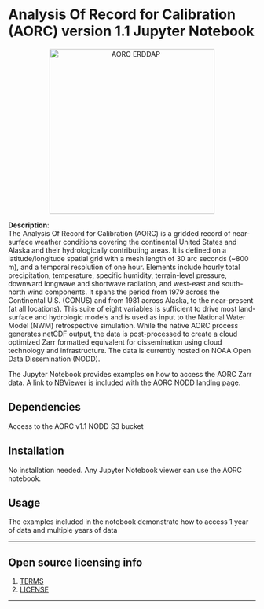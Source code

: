 
# Analysis Of Record for Calibration (AORC) version 1.1 Jupyter Notebook
<p align="center">
<img src="https://github.com/NOAA-OWP/AORC/blob/master/docs/AORC_SS.jpg" alt="AORC ERDDAP" style="width: 35vw; min-width: 330px;">
</p>

**Description**:  
The Analysis Of Record for Calibration (AORC) is a gridded record of near-surface  weather conditions covering the continental United States and Alaska and their  hydrologically contributing areas. It is defined on a latitude/longitude spatial grid with a mesh length of 30 arc seconds (~800 m), and a temporal resolution of one hour.  Elements include hourly total precipitation, temperature, specific humidity, terrain-level  pressure, downward longwave and shortwave radiation, and west-east and south-north wind components. It spans the period from 1979 across the Continental U.S. (CONUS) and from 1981 across Alaska, to the near-present (at all locations). This suite of eight variables is sufficient to drive most land-surface and hydrologic models and is used as input to the National Water Model (NWM) retrospective simulation. While the native AORC process generates netCDF output, the data is post-processed to create a cloud optimized Zarr formatted equivalent for dissemination using cloud technology and infrastructure.  The data is currently hosted on NOAA Open Data Dissemination (NODD).

The Jupyter Notebook provides examples on how to access the AORC Zarr data.  A link to [NBViewer](https://nbviewer.org/github/NOAA-OWP/AORC/blob/master/ExploreZarr.ipynb) is included with the AORC NODD landing page.  

## Dependencies

Access to the AORC v1.1 NODD S3 bucket

## Installation

No installation needed.  Any Jupyter Notebook viewer can use the AORC notebook.

## Usage

The examples included in the notebook demonstrate how to access 1 year of data and multiple years of data

----

## Open source licensing info
1. [TERMS](TERMS.md)
2. [LICENSE](LICENSE)

----
